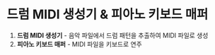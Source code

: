 # 드럼 MIDI 생성기 & 피아노 키보드 매퍼

1. **드럼 MIDI 생성기** - 음악 파일에서 드럼 패턴을 추출하여 MIDI 파일로 생성
2. **피아노 키보드 매퍼** - MIDI 파일을 키보드로 연주


